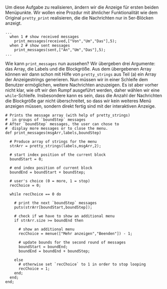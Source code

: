 Um diese Aufgabe zu realisieren, ändern wir die Anzeige für ersten beiden Menüpunkte. Wir wollen eine Prozdur mit ähnlicher Funktionalität wie dem Original `pretty_print` realisieren, die die Nachrichten nur in 5er-Blöcken anzeigt.

~~~~{.ruby}
...
  when 1 # show received messages
    print_messages(received,["Von","Um","Das"],5);
  when 2 # show sent messages
    print_messages(sent,["An","Um","Das"],5);
...
~~~~

Wie kann `print_messages` nun aussehen? Wir übergeben drei Argumente: das Array, die Labels und die Blockgröße. Aus dem übergebenen Array können wir dann schon mit Hilfe von `pretty_strings` aus Teil (a) ein Array der Anzeigestrings generieren. Nun müssen wir in einer Schleife dem Benutzer ermöglichen, weitere Nachrichten anzuzeigen. Es ist aber vorher nicht klar, wie oft wir den Rumpf ausgeführt werden, daher wählen wir eine `while`-Schleife. Insbesondere kann es sein, dass die Anzahl der Nachrichten die Blockgröße gar nicht überschreitet, so dass wir kein weiteres Menü anzeigen müssen, sondern direkt fertig sind mit der interaktiven Anzeige.

~~~~{.ruby}
# Prints the message array (with help of pretty_strings)
#  in groups of `boundStep` messages
# After `boundStep` messages, the user can chose to
#  display more messages or to close the menu.
def print_messages(msgArr,labels,boundStep)

  # Produce array of strings for the menu
  strArr = pretty_strings(labels,msgArr,2);

  # start index position of the current block
  boundStart = 0;

  # end index position of current block
  boundEnd = boundStart + boundStep;

  # user's choice (0 = more, 1 = stop)
  recChoice = 0;

  while recChoice == 0 do

    # print the next `boundStep` messages
    puts(strArr[boundStart,boundStep]);

    # check if we have to show an additional menu
    if strArr.size >= boundEnd then

      # show an additional menu
      recChoice = menue(["Mehr anzeigen","Beenden"]) - 1;

      # update bounds for the second round of messages
      boundStart = boundEnd;
      boundEnd = boundEnd + boundStep;

    else
      # otherwise set `recChoice` to 1 in order to stop looping
      recChoice = 1;
    end;
  end;
end;
~~~~
